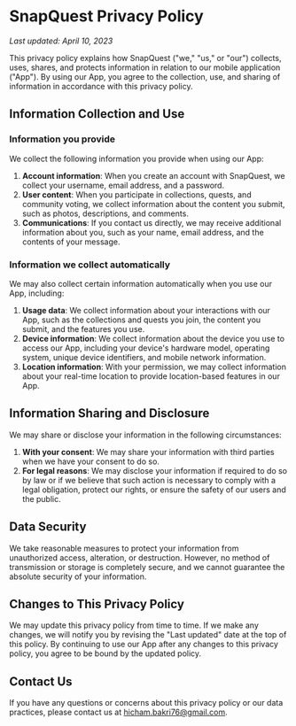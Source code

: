 # SnapQuest Privacy Policy

_Last updated: April 10, 2023_

This privacy policy explains how SnapQuest ("we," "us," or "our") collects, uses, shares, and protects information in relation to our mobile application ("App"). By using our App, you agree to the collection, use, and sharing of information in accordance with this privacy policy.

## Information Collection and Use

### Information you provide

We collect the following information you provide when using our App:

1. **Account information**: When you create an account with SnapQuest, we collect your username, email address, and a password.
2. **User content**: When you participate in collections, quests, and community voting, we collect information about the content you submit, such as photos, descriptions, and comments.
3. **Communications**: If you contact us directly, we may receive additional information about you, such as your name, email address, and the contents of your message.

### Information we collect automatically

We may also collect certain information automatically when you use our App, including:

1. **Usage data**: We collect information about your interactions with our App, such as the collections and quests you join, the content you submit, and the features you use.
2. **Device information**: We collect information about the device you use to access our App, including your device's hardware model, operating system, unique device identifiers, and mobile network information.
3. **Location information**: With your permission, we may collect information about your real-time location to provide location-based features in our App.

## Information Sharing and Disclosure

We may share or disclose your information in the following circumstances:

1. **With your consent**: We may share your information with third parties when we have your consent to do so.
2. **For legal reasons**: We may disclose your information if required to do so by law or if we believe that such action is necessary to comply with a legal obligation, protect our rights, or ensure the safety of our users and the public.

## Data Security

We take reasonable measures to protect your information from unauthorized access, alteration, or destruction. However, no method of transmission or storage is completely secure, and we cannot guarantee the absolute security of your information.

## Changes to This Privacy Policy

We may update this privacy policy from time to time. If we make any changes, we will notify you by revising the "Last updated" date at the top of this policy. By continuing to use our App after any changes to this privacy policy, you agree to be bound by the updated policy.

## Contact Us

If you have any questions or concerns about this privacy policy or our data practices, please contact us at hicham.bakri76@gmail.com.
